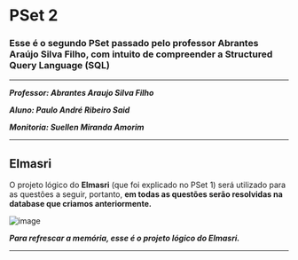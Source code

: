 # PSet 2
### Esse é o segundo PSet passado pelo professor Abrantes Araújo Silva Filho, com intuito de compreender a Structured Query Language (SQL)

---
***Professor: Abrantes Araujo Silva Filho***

***Aluno: Paulo André Ribeiro Said***

***Monitoria: Suellen Miranda Amorim***

---

## Elmasri

O projeto lógico do **Elmasri** (que foi explicado no PSet 1) será utilizado para as questões a seguir, portanto, **em todas as questões serão resolvidas na database que criamos anteriormente.**

![image](https://user-images.githubusercontent.com/103071726/164996413-9ba8b2d7-d05b-4763-8ffa-173a451386b8.png)

***Para refrescar a memória, esse é o projeto lógico do Elmasri.***

---
